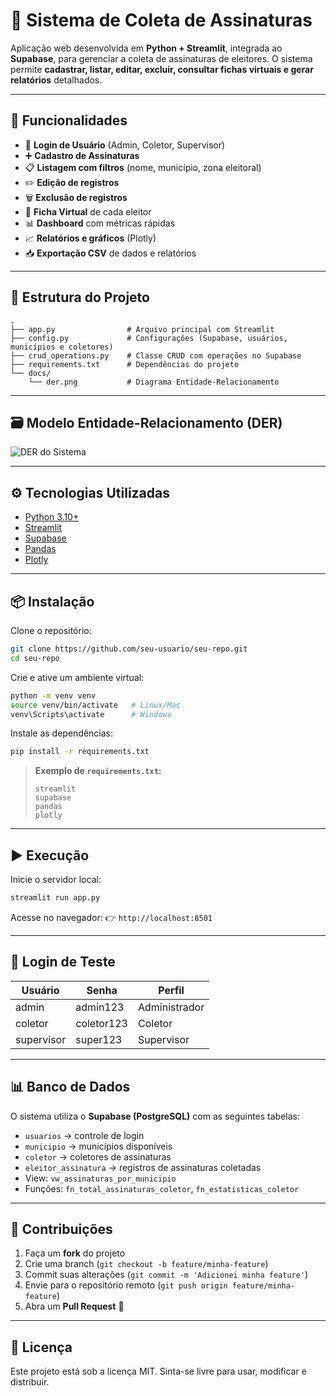 # 📝 Sistema de Coleta de Assinaturas

Aplicação web desenvolvida em **Python + Streamlit**, integrada ao **Supabase**, para gerenciar a coleta de assinaturas de eleitores.
O sistema permite **cadastrar, listar, editar, excluir, consultar fichas virtuais e gerar relatórios** detalhados.

---

## 🚀 Funcionalidades

* 🔐 **Login de Usuário** (Admin, Coletor, Supervisor)
* ➕ **Cadastro de Assinaturas**
* 📋 **Listagem com filtros** (nome, município, zona eleitoral)
* ✏️ **Edição de registros**
* 🗑️ **Exclusão de registros**
* 🎫 **Ficha Virtual** de cada eleitor
* 📊 **Dashboard** com métricas rápidas
* 📈 **Relatórios e gráficos** (Plotly)
* 📥 **Exportação CSV** de dados e relatórios

---

## 📂 Estrutura do Projeto

```
.
├── app.py                # Arquivo principal com Streamlit
├── config.py             # Configurações (Supabase, usuários, municípios e coletores)
├── crud_operations.py    # Classe CRUD com operações no Supabase
├── requirements.txt      # Dependências do projeto
└── docs/
    └── der.png           # Diagrama Entidade-Relacionamento
```

---

## 🗃️ Modelo Entidade-Relacionamento (DER)

![DER do Sistema](docs/der.png)

---

## ⚙️ Tecnologias Utilizadas

* [Python 3.10+](https://www.python.org/)
* [Streamlit](https://streamlit.io/)
* [Supabase](https://supabase.com/)
* [Pandas](https://pandas.pydata.org/)
* [Plotly](https://plotly.com/python/)

---

## 📦 Instalação

Clone o repositório:

```bash
git clone https://github.com/seu-usuario/seu-repo.git
cd seu-repo
```

Crie e ative um ambiente virtual:

```bash
python -m venv venv
source venv/bin/activate   # Linux/Mac
venv\Scripts\activate      # Windows
```

Instale as dependências:

```bash
pip install -r requirements.txt
```

> **Exemplo de `requirements.txt`:**
>
> ```
> streamlit
> supabase
> pandas
> plotly
> ```

---

## ▶️ Execução

Inicie o servidor local:

```bash
streamlit run app.py
```

Acesse no navegador:
👉 `http://localhost:8501`

---

## 🔑 Login de Teste

| Usuário    | Senha      | Perfil        |
| ---------- | ---------- | ------------- |
| admin      | admin123   | Administrador |
| coletor    | coletor123 | Coletor       |
| supervisor | super123   | Supervisor    |

---

## 📊 Banco de Dados

O sistema utiliza o **Supabase (PostgreSQL)** com as seguintes tabelas:

* `usuarios` → controle de login
* `municipio` → municípios disponíveis
* `coletor` → coletores de assinaturas
* `eleitor_assinatura` → registros de assinaturas coletadas
* View: `vw_assinaturas_por_municipio`
* Funções: `fn_total_assinaturas_coletor`, `fn_estatisticas_coletor`

---

## 🤝 Contribuições

1. Faça um **fork** do projeto
2. Crie uma branch (`git checkout -b feature/minha-feature`)
3. Commit suas alterações (`git commit -m 'Adicionei minha feature'`)
4. Envie para o repositório remoto (`git push origin feature/minha-feature`)
5. Abra um **Pull Request** 🎉

---

## 📜 Licença

Este projeto está sob a licença MIT.
Sinta-se livre para usar, modificar e distribuir.
